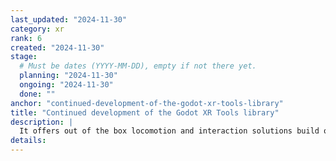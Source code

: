 ```yaml
---
last_updated: "2024-11-30"
category: xr
rank: 6
created: "2024-11-30"
stage:
  # Must be dates (YYYY-MM-DD), empty if not there yet.
  planning: "2024-11-30"
  ongoing: "2024-11-30"
  done: ""
anchor: "continued-development-of-the-godot-xr-tools-library"
title: "Continued development of the Godot XR Tools library"
description: |
  It offers out of the box locomotion and interaction solutions build on top of Godots core functionality.
details:
---
```

